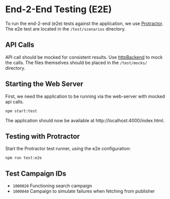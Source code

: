 # End-2-End Testing (E2E)

To run the end-2-end (e2e) tests against the application, we use [Protractor](http://www.protractortest.org/#/). The e2e test are located in the `/test/scenarios` directory.

## API Calls
API call should be mocked for consistent results. Use [httpBackend](https://docs.angularjs.org/api/ngMockE2E/service/$httpBackend) to mock the calls. The files themselves should be placed in the `/test/mocks/` directory.



## Starting the Web Server

First, we need the application to be running via the web-server with mocked api calls.

```
npm start:test
```

The application should now be available at http://localhost:4000/index.html.

## Testing with Protractor

Start the Protractor test runner, using the e2e configuration:

```
npm run test:e2e
```

## Test Campaign IDs

- `1000020` Functioning search campaign
- `1000040` Campaign to simulate failures when fetching from publisher
